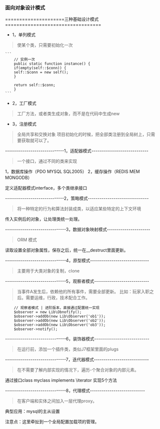 
### 面向对象设计模式

=====================三种基础设计模式==================================

* 1，单列模式
> 使某个类，只需要初始化一次

	```
		// 实例一次
		public static function instance() {
		if(empty(self::$conn)) {
		self::$conn = new self();
		}

		return self::$conn;
		}
	```

* 2，工厂模式
> 工厂方法，或者类生成对象，而不是在代码中生成new

* 3，注册模式
> 全局共享和交换对象
> 项目初始化的时候，把全部类注册到全局树上，只需要获取就可以了。


------------------------------1，适配器模式-----------------------------
> 一个接口，通过不同的类来实现

1，数据库操作（PDO MYSQL SQL2005）
2，缓存操作（REDIS MEM MONGODB）

定义适配器模式interface，多个类继承接口

------------------------------2，策略模式-------------------------------
> 将一种特定的行为和算法封装成类，以适应某些特定的上下文环境

传入实例后的对象，让处理类统一处理。


-------------------------------3，数据对象映射模式----------------------
> ORM 模式

读取设置全部对象属性，保存之后，统一在__destruct里面更新。

-------------------------------4，原型模式------------------------------
> 主要用于大类对象的复制，clone

-------------------------------5，观察者模式----------------------------
> 当事件A发生后，依赖他的所有事件，需要全部更新。
> 比如：玩家入职之后。需要运维，行政，技术配合工作。

```
	// 观察者模式 | 进阶版本，直接通过配置统一实现
	$observer = new Lib\Obnofify();
	$observer->addOb(new Lib\Observer('ob1'));
	$observer->addOb(new Lib\Observer('ob2'));
	$observer->addOb(new Lib\Observer('ob3'));
	$observer->notify();
```
	
-------------------------------6，装饰器模式----------------------------
> 在运行前，添加一个插件类，类似J7框架里面的plugs


-------------------------------7，迭代器模式----------------------------
> 在不需要了解内部实现的情况下，遍历-个聚合对象的内部元素。

通过接口class myclass implements \iterator
实现5个方法


-------------------------------8，代理模式----------------------------
> 在客户端和实体之间加入一层代理proxy。

典型应用：mysql的主从设置

	
注意点：这里牵扯到一个全局配置加载项的管理。	
